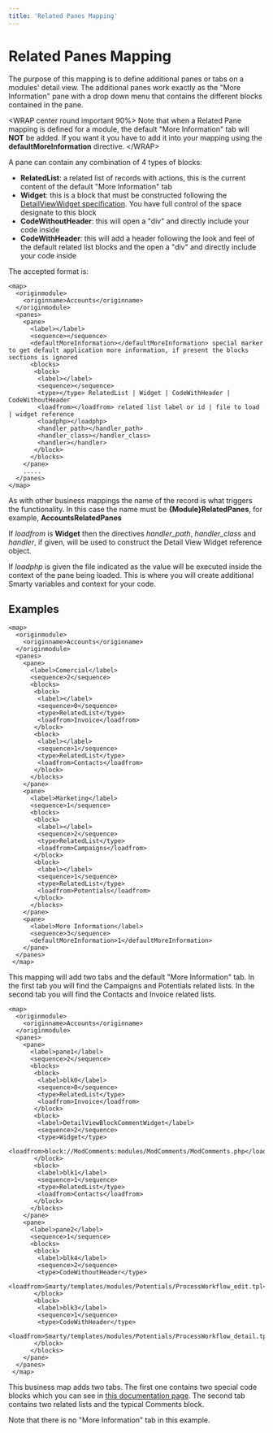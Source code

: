 ```yaml
---
title: 'Related Panes Mapping'
---
```


Related Panes Mapping
=====================

The purpose of this mapping is to define additional panes or tabs on a
modules' detail view. The additional panes work exactly as the "More
Information" pane with a drop down menu that contains the different
blocks contained in the pane.

&lt;WRAP center round important 90%&gt; Note that when a Related Pane
mapping is defined for a module, the default "More Information" tab will
**NOT** be added. If you want it you have to add it into your mapping
using the **defaultMoreInformation** directive. &lt;/WRAP&gt;

A pane can contain any combination of 4 types of blocks:

-   **RelatedList**: a related list of records with actions, this is the
    current content of the default "More Information" tab
-   **Widget**: this is a block that must be constructed following the
    [DetailViewWidget specification](/en/devel/add_special_block). You
    have full control of the space designate to this block
-   **CodeWithoutHeader**: this will open a "div" and directly include
    your code inside
-   **CodeWithHeader**: this will add a header following the look and
    feel of the default related list blocks and the open a "div" and
    directly include your code inside

The accepted format is:

    <map>
      <originmodule>
        <originname>Accounts</originname>
      </originmodule>
      <panes>
        <pane>
          <label></label>
          <sequence></sequence>
          <defaultMoreInformation></defaultMoreInformation> special marker to get default application more information, if present the blocks sections is ignored
          <blocks>
           <block>
            <label></label>
            <sequence></sequence>
            <type></type> RelatedList | Widget | CodeWithHeader | CodeWithoutHeader
            <loadfrom></loadfrom> related list label or id | file to load | widget reference
            <loadphp></loadphp>
            <handler_path></handler_path>
            <handler_class></handler_class>
            <handler></handler>
           </block>
          </blocks>
        </pane>
        .....
      </panes>
    </map>

As with other business mappings the name of the record is what triggers
the functionality. In this case the name must be
**{Module}RelatedPanes**, for example, **AccountsRelatedPanes**

If *loadfrom* is **Widget** then the directives *handler\_path*,
*handler\_class* and *handler*, if given, will be used to construct the
Detail View Widget reference object.

If *loadphp* is given the file indicated as the value will be executed
inside the context of the pane being loaded. This is where you will
create additional Smarty variables and context for your code.

Examples
--------

    <map>
      <originmodule>
        <originname>Accounts</originname>
      </originmodule>
      <panes>
        <pane>
          <label>Comercial</label>
          <sequence>2</sequence>
          <blocks>
           <block>
            <label></label>
            <sequence>0</sequence>
            <type>RelatedList</type>
            <loadfrom>Invoice</loadfrom>
           </block>
           <block>
            <label></label>
            <sequence>1</sequence>
            <type>RelatedList</type>
            <loadfrom>Contacts</loadfrom>
           </block>
          </blocks>
        </pane>
        <pane>
          <label>Marketing</label>
          <sequence>1</sequence>
          <blocks>
           <block>
            <label></label>
            <sequence>2</sequence>
            <type>RelatedList</type>
            <loadfrom>Campaigns</loadfrom>
           </block>
           <block>
            <label></label>
            <sequence>1</sequence>
            <type>RelatedList</type>
            <loadfrom>Potentials</loadfrom>
           </block>
          </blocks>
        </pane>
        <pane>
          <label>More Information</label>
          <sequence>3</sequence>
          <defaultMoreInformation>1</defaultMoreInformation>
        </pane>
      </panes>
     </map>

This mapping will add two tabs and the default "More Information" tab.
In the first tab you will find the Campaigns and Potentials related
lists. In the second tab you will find the Contacts and Invoice related
lists.

    <map>
      <originmodule>
        <originname>Accounts</originname>
      </originmodule>
      <panes>
        <pane>
          <label>pane1</label>
          <sequence>2</sequence>
          <blocks>
           <block>
            <label>blk0</label>
            <sequence>0</sequence>
            <type>RelatedList</type>
            <loadfrom>Invoice</loadfrom>
           </block>
           <block>
            <label>DetailViewBlockCommentWidget</label>
            <sequence>2</sequence>
            <type>Widget</type>
            <loadfrom>block://ModComments:modules/ModComments/ModComments.php</loadfrom>
           </block>
           <block>
            <label>blk1</label>
            <sequence>1</sequence>
            <type>RelatedList</type>
            <loadfrom>Contacts</loadfrom>
           </block>
          </blocks>
        </pane>
        <pane>
          <label>pane2</label>
          <sequence>1</sequence>
          <blocks>
           <block>
            <label>blk4</label>
            <sequence>2</sequence>
            <type>CodeWithoutHeader</type>
            <loadfrom>Smarty/templates/modules/Potentials/ProcessWorkflow_edit.tpl</loadfrom>
           </block>
           <block>
            <label>blk3</label>
            <sequence>1</sequence>
            <type>CodeWithHeader</type>
            <loadfrom>Smarty/templates/modules/Potentials/ProcessWorkflow_detail.tpl</loadfrom>
           </block>
          </blocks>
        </pane>
      </panes>
     </map>

This business map adds two tabs. The first one contains two special code
blocks which you can see in [this documentation
page](/en/devel/add_editdetail_block). The second tab contains two
related lists and the typical Comments block.

Note that there is no "More Information" tab in this example.
